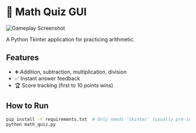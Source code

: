 # 🧮 Math Quiz GUI

![Gameplay Screenshot](./assets/gameplay.png)

A Python Tkinter application for practicing arithmetic.

## Features
- ➕ Addition, subtraction, multiplication, division
- ✅ Instant answer feedback
- 🏆 Score tracking (first to 10 points wins)

## How to Run
```bash
pip install -r requirements.txt  # Only needs `tkinter` (usually pre-installed)
python math_quiz.py
